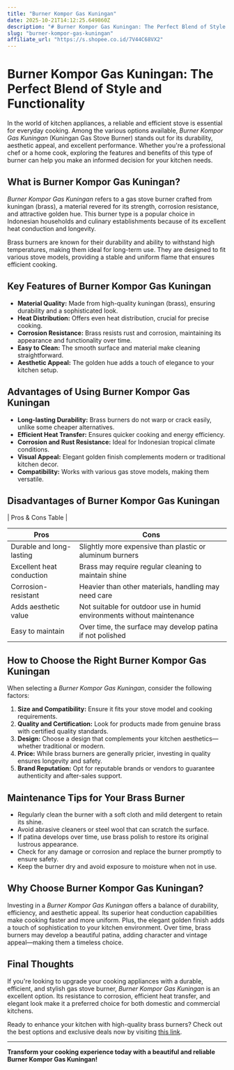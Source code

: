 ```yaml
---
title: "Burner Kompor Gas Kuningan"
date: 2025-10-21T14:12:25.649860Z
description: "# Burner Kompor Gas Kuningan: The Perfect Blend of Style and Functionality..."
slug: "burner-kompor-gas-kuningan"
affiliate_url: "https://s.shopee.co.id/7V44C68VX2"
---
```

# Burner Kompor Gas Kuningan: The Perfect Blend of Style and Functionality

In the world of kitchen appliances, a reliable and efficient stove is essential for everyday cooking. Among the various options available, *Burner Kompor Gas Kuningan* (Kuningan Gas Stove Burner) stands out for its durability, aesthetic appeal, and excellent performance. Whether you're a professional chef or a home cook, exploring the features and benefits of this type of burner can help you make an informed decision for your kitchen needs.

## What is Burner Kompor Gas Kuningan?

*Burner Kompor Gas Kuningan* refers to a gas stove burner crafted from kuningan (brass), a material revered for its strength, corrosion resistance, and attractive golden hue. This burner type is a popular choice in Indonesian households and culinary establishments because of its excellent heat conduction and longevity.

Brass burners are known for their durability and ability to withstand high temperatures, making them ideal for long-term use. They are designed to fit various stove models, providing a stable and uniform flame that ensures efficient cooking.

## Key Features of Burner Kompor Gas Kuningan

- **Material Quality:** Made from high-quality kuningan (brass), ensuring durability and a sophisticated look.
- **Heat Distribution:** Offers even heat distribution, crucial for precise cooking.
- **Corrosion Resistance:** Brass resists rust and corrosion, maintaining its appearance and functionality over time.
- **Easy to Clean:** The smooth surface and material make cleaning straightforward.
- **Aesthetic Appeal:** The golden hue adds a touch of elegance to your kitchen setup.

## Advantages of Using Burner Kompor Gas Kuningan

- **Long-lasting Durability:** Brass burners do not warp or crack easily, unlike some cheaper alternatives.
- **Efficient Heat Transfer:** Ensures quicker cooking and energy efficiency.
- **Corrosion and Rust Resistance:** Ideal for Indonesian tropical climate conditions.
- **Visual Appeal:** Elegant golden finish complements modern or traditional kitchen decor.
- **Compatibility:** Works with various gas stove models, making them versatile.

## Disadvantages of Burner Kompor Gas Kuningan

| Pros & Cons Table |

| Pros | Cons |
| --------------- | -------------------------------- |
| Durable and long-lasting | Slightly more expensive than plastic or aluminum burners |
| Excellent heat conduction | Brass may require regular cleaning to maintain shine |
| Corrosion-resistant | Heavier than other materials, handling may need care |
| Adds aesthetic value | Not suitable for outdoor use in humid environments without maintenance |
| Easy to maintain | Over time, the surface may develop patina if not polished |

## How to Choose the Right Burner Kompor Gas Kuningan

When selecting a *Burner Kompor Gas Kuningan*, consider the following factors:

1. **Size and Compatibility:** Ensure it fits your stove model and cooking requirements.
2. **Quality and Certification:** Look for products made from genuine brass with certified quality standards.
3. **Design:** Choose a design that complements your kitchen aesthetics—whether traditional or modern.
4. **Price:** While brass burners are generally pricier, investing in quality ensures longevity and safety.
5. **Brand Reputation:** Opt for reputable brands or vendors to guarantee authenticity and after-sales support.

## Maintenance Tips for Your Brass Burner

- Regularly clean the burner with a soft cloth and mild detergent to retain its shine.
- Avoid abrasive cleaners or steel wool that can scratch the surface.
- If patina develops over time, use brass polish to restore its original lustrous appearance.
- Check for any damage or corrosion and replace the burner promptly to ensure safety.
- Keep the burner dry and avoid exposure to moisture when not in use.

## Why Choose Burner Kompor Gas Kuningan?

Investing in a *Burner Kompor Gas Kuningan* offers a balance of durability, efficiency, and aesthetic appeal. Its superior heat conduction capabilities make cooking faster and more uniform. Plus, the elegant golden finish adds a touch of sophistication to your kitchen environment. Over time, brass burners may develop a beautiful patina, adding character and vintage appeal—making them a timeless choice.

## Final Thoughts

If you're looking to upgrade your cooking appliances with a durable, efficient, and stylish gas stove burner, *Burner Kompor Gas Kuningan* is an excellent option. Its resistance to corrosion, efficient heat transfer, and elegant look make it a preferred choice for both domestic and commercial kitchens.

Ready to enhance your kitchen with high-quality brass burners? Check out the best options and exclusive deals now by visiting [this link](https://s.shopee.co.id/7V44C68VX2).

---

**Transform your cooking experience today with a beautiful and reliable Burner Kompor Gas Kuningan!**